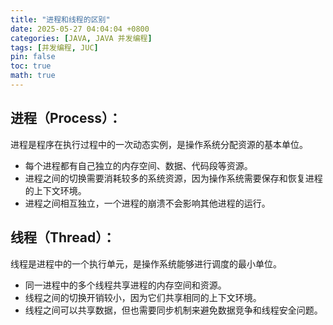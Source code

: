 ```yaml
---
title: "进程和线程的区别"
date: 2025-05-27 04:04:04 +0800
categories: [JAVA, JAVA 并发编程]
tags: [并发编程, JUC]
pin: false
toc: true
math: true
---
```


## 进程（Process）：

进程是程序在执行过程中的一次动态实例，是操作系统分配资源的基本单位。

- 每个进程都有自己独立的内存空间、数据、代码段等资源。
- 进程之间的切换需要消耗较多的系统资源，因为操作系统需要保存和恢复进程的上下文环境。
- 进程之间相互独立，一个进程的崩溃不会影响其他进程的运行。

## 线程（Thread）：

线程是进程中的一个执行单元，是操作系统能够进行调度的最小单位。

- 同一进程中的多个线程共享进程的内存空间和资源。
- 线程之间的切换开销较小，因为它们共享相同的上下文环境。
- 线程之间可以共享数据，但也需要同步机制来避免数据竞争和线程安全问题。
